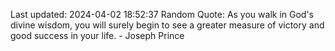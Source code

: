 Last updated: 2024-04-02 18:52:37
Random Quote: As you walk in God's divine wisdom, you will surely begin to see a greater measure of victory and good success in your life. - Joseph Prince
